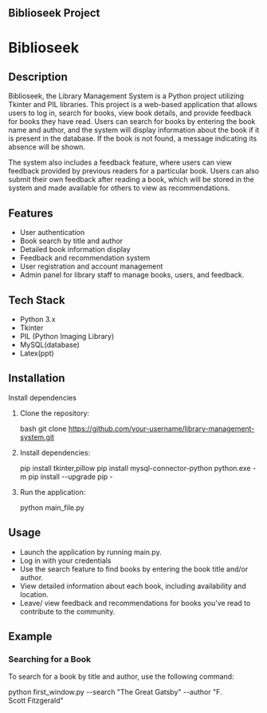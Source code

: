 ## Biblioseek Project

# Biblioseek

## Description

Biblioseek, the Library Management System is a Python project utilizing Tkinter and PIL libraries. This project is a web-based application that allows users to log in, search for books, view book details, and provide feedback for books they have read. Users can search for books by entering the book name and author, and the system will display information about the book if it is present in the database. If the book is not found, a message indicating its absence will be shown.

The system also includes a feedback feature, where users can view feedback provided by previous readers for a particular book. Users can also submit their own feedback after reading a book, which will be stored in the system and made available for others to view as recommendations.
## Features

- User authentication
- Book search by title and author
- Detailed book information display
- Feedback and recommendation system
- User registration and account management
- Admin panel for library staff to manage books, users, and feedback.




## Tech Stack

- Python 3.x
- Tkinter
- PIL (Python Imaging Library)
- MySQL(database)
- Latex(ppt)

## Installation

Install dependencies

1. Clone the repository:

    bash
    git clone https://github.com/your-username/library-management-system.git
    

2. Install dependencies:

    pip install tkinter,pillow
    pip install mysql-connector-python
    python.exe -m pip install --upgrade pip -


    

3. Run the application:

    python main_file.py
    
    
## Usage

- Launch the application by running main.py.
- Log in with your credentials 
- Use the search feature to find books by entering the book title and/or author.
- View detailed information about each book, including availability and location.
- Leave/ view feedback and recommendations for books you've read to contribute to the community.


## Example

### Searching for a Book

To search for a book by title and author, use the following command:

python first_window.py --search "The Great Gatsby" --author "F. Scott Fitzgerald"